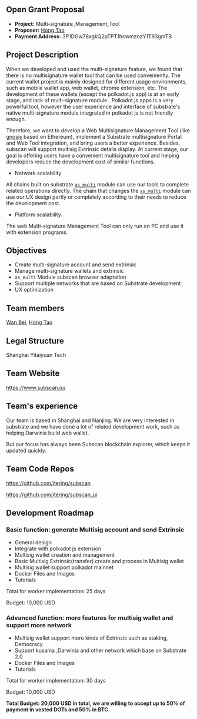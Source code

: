 ## Open Grant Proposal

- **Project:** Multi-signature_Management_Tool
- **Proposer:** [Hong Tao](https://github.com/carlhong)
- **Payment Address:** 3P1DGw78xgkQ2pTPT1hcwmzozY1T93gmTB

## Project Description

When we developed and used the multi-signature feature, we found that there is no multisignature wallet tool that can be used conveniently. The current wallet project is mainly designed for different usage environments, such as mobile wallet app, web wallet, chrome extension, etc. The development of these wallets (except the polkadot.js app) is at an early stage, and lack of multi-signature module . Polkadot.js apps is a very powerful tool, however the user experience and interface of substrate's native multi-signature module integrated in polkadot js is not friendly enough.

Therefore, we want to develop a Web Multisignature Management Tool (like [gnosis](https://wallet.gnosis.pm/#/wallets) based on Ethereum), implement a Substrate multisignature Portal and Web Tool integration, and bring users a better experience. Besides, subscan will support multisig Extrinsic details display. At current stage, our goal is offering users have a convenient multisignature tool and helping  developers reduce the development cost of similar functions.

- Network scalability

All chains built  on substrate [`as_multi`](https://github.com/paritytech/substrate/blob/v2.0.0-rc6/frame/multisig/src/lib.rs#L235>)  module can use our tools to complete related operations directly. The chain that changes the [`as_multi`](https://github.com/paritytech/substrate/blob/v2.0.0-rc6/frame/multisig/src/lib.rs#L235>)  module can use our UX design partly or completely according to their needs to reduce the development cost.

- Platform scalability

The web Multi-signature Management Tool can only run on PC and use it with extension programs.

## Objectives

- Create multi-signature account and send extrinsic
- Manage multi-signature wallets and extrinsic
- `as_multi` Module subscan browser adaptation
- Support multiple networks that are based on Substrate development
- UX optimization

## Team members

[Wan Bei](https://github.com/woeom), [Hong Tao](https://github.com/carlhong)

## Legal Structure

Shanghai Yitaiyuan Tech

## Team Website

<https://www.subscan.io/>

## Team's experience

Our team is based in Shanghai and Nanjing. We are very interested in substrate and we have done a lot of related development work, such as helping Darwinia build web wallet. 

But our focus has always been Subscan blockchain explorer, which keeps it updated quickly.

## Team Code Repos

<https://github.com/itering/subscan>

<https://github.com/itering/subscan_ui>

## Development Roadmap

### Basic function: generate Multisig account and send Extrinsic

- General design
- Integrate with polkadot js extension
- Multisig wallet creation and management 
- Basic Multisig Extrinsic(transfer) create and process in Multisig wallet
- Multisig wallet support polkadot mainnet
- Docker Files and Images
- Tutorials

Total for worker implementation: 25 days

Budget: 10,000 USD

### Advanced function: more features for multisig wallet and support more network

- Multisig wallet support more kinds of Extrinsic such as staking, Democracy
- Support kusama ,Darwinia and other network which base on Substrate 2.0 
- Docker Files and Images
- Tutorials

Total for worker implementation: 30 days

Budget: 10,000 USD

 

**Total Budget: 20,000 USD in total, we are willing to accept up to 50% of payment in vested DOTs and 50% in BTC.**
